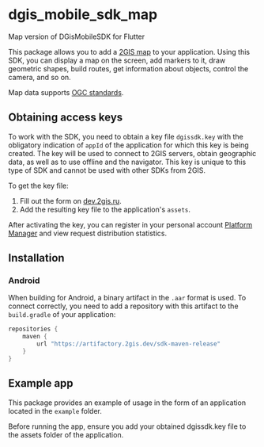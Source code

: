 # dgis_mobile_sdk_map

Map version of DGisMobileSDK for Flutter

This package allows you to add a [2GIS map](https://2gis.ru/) to your application. Using this SDK, you can display a map on the screen, add markers to it, draw geometric shapes, build routes, get information about objects, control the camera, and so on.

Map data supports [OGC standards](https://ru.wikipedia.org/wiki/Open_Geospatial_Consortium).

## Obtaining access keys

To work with the SDK, you need to obtain a key file `dgissdk.key` with the obligatory indication of `appId` of the application for which this key is being created. The key will be used to connect to 2GIS servers, obtain geographic data, as well as to use offline and the navigator. This key is unique to this type of SDK and cannot be used with other SDKs from 2GIS.

To get the key file:

1. Fill out the form on [dev.2gis.ru](https://dev.2gis.ru/order/).
1. Add the resulting key file to the application's `assets`.

After activating the key, you can register in your personal account [Platform Manager](https://platform.2gis.ru/) and view request distribution statistics.

## Installation

### Android

When building for Android, a binary artifact in the `.aar` format is used. To connect correctly, you need to add a repository with this artifact to the `build.gradle` of your application:

```gradle
repositories {
    maven {
        url "https://artifactory.2gis.dev/sdk-maven-release"
    }
}
```

## Example app

This package provides an example of usage in the form of an application located in the `example` folder. 

Before running the app, ensure you add your obtained dgissdk.key file to the assets folder of the application.
